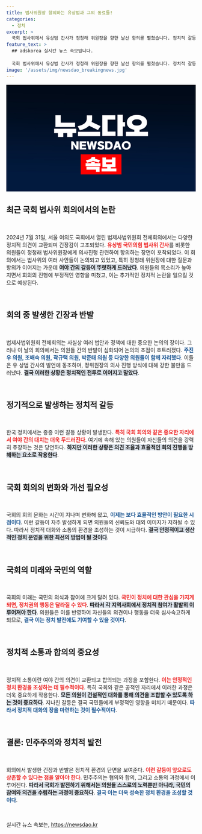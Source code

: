 ```yaml
---
title: 법사위원장 항의하는 유상범과 그의 동료들!
categories:
  - 정치
excerpt: >
  국회 법사위에서 유상범 간사가 정청래 위원장을 향한 날선 항의를 펼쳤습니다. 정치적 갈등의 현장을 목격하고 싶다면 이 기사를 클릭하세요!
feature_text: >
  ## adskorea 실시간 뉴스 속보입니다.

  국회 법사위에서 유상범 간사가 정청래 위원장을 향한 날선 항의를 펼쳤습니다. 정치적 갈등의 현장을 목격하고 싶다면 이 기사를 클릭하세요!
image: '/assets/img/newsdao_breakingnews.jpg'
---
```


<p><img src="/assets/img/newsdao_breakingnews.jpg" alt="adskorea 속보" /></p>

<h2 data-ke-size="size26">최근 국회 법사위 회의에서의 논란</h2>

<p data-ke-size="size16">&nbsp;</p>

<p data-ke-size="size16">2024년 7월 31일, 서울 여의도 국회에서 열린 법제사법위원회 전체회의에서는 다양한 정치적 의견이 교환되며 긴장감이 고조되었다. <b><span style="color: #ee2323;">유상범 국민의힘 법사위 간사</span></b>를 비롯한 의원들이 정청래 법사위원장에게 의사진행 관련하여 항의하는 장면이 포착되었다. 이 회의에서는 법사위의 여러 사안들이 논의되고 있었고, 특히 정청래 위원장에 대한 질문과 항의가 이어지는 가운데 <b><span style="background-color: #21538527;">여야 간의 갈등이 뚜렷하게 드러났다</span></b>. 의원들의 목소리가 높아지면서 회의의 진행에 부정적인 영향을 미쳤고, 이는 추가적인 정치적 논란을 일으킬 것으로 예상된다.</p>

<p data-ke-size="size16">&nbsp;</p>

<h2 data-ke-size="size26">회의 중 발생한 긴장과 반발</h2>

<p data-ke-size="size16">&nbsp;</p>

<p data-ke-size="size16">법제사법위원회 전체회의는 사실상 여러 법안과 정책에 대한 중요한 논의의 장이다. 그러나 이 날의 회의에서는 의원들 간의 반발이 심화되어 논의의 초점이 흐트러졌다. <b><span style="color: #1a5490;">주진우 의원, 조배숙 의원, 곽규택 의원, 박준태 의원 등 다양한 의원들이 함께 자리했다</span></b>. 이들은 유 상범 간사의 발언에 동조하며, 정위원장의 의사 진행 방식에 대해 강한 불만을 드러냈다. <b><span style="background-color: #21538527;">결국 이러한 상황은 정치적인 전투로 이어지고 말았다</span></b>.</p>

<p data-ke-size="size16">&nbsp;</p>

<h2 data-ke-size="size26">정기적으로 발생하는 정치적 갈등</h2>

<p data-ke-size="size16">&nbsp;</p>

<p data-ke-size="size16">한국 정치에서는 종종 이런 갈등 상황이 발생한다. <b><span style="color: #ee2323;">특히 국회 회의와 같은 중요한 자리에서 여야 간의 대치는 더욱 두드러진다</span></b>. 여기에 속해 있는 의원들이 자신들의 의견을 강력히 주장하는 것은 당연하다. <b><span style="background-color: #21538527;">하지만 이러한 상황은 의견 조율과 효율적인 회의 진행을 방해하는 요소로 작용한다</span></b>.</p>

<p data-ke-size="size16">&nbsp;</p>

<h2 data-ke-size="size26">국회 회의의 변화와 개선 필요성</h2>

<p data-ke-size="size16">&nbsp;</p>

<p data-ke-size="size16">국회의 회의 문화는 시간이 지나며 변화해 왔고, <b><span style="color: #1a5490;">이제는 보다 효율적인 방안이 필요한 시점이다</span></b>. 이런 갈등이 자주 발생하게 되면 의원들의 신뢰도와 대외 이미지가 저하될 수 있다. 따라서 정치적 대화와 소통의 환경을 조성하는 것이 시급하다. <b><span style="background-color: #21538527;">결국 안정적이고 생산적인 정치 운영을 위한 최선의 방법이 될 것이다</span></b>.</p>

<p data-ke-size="size16">&nbsp;</p>

<h2 data-ke-size="size26">국회의 미래와 국민의 역할</h2>

<p data-ke-size="size16">&nbsp;</p>

<p data-ke-size="size16">국회의 미래는 국민의 의식과 참여에 크게 달려 있다. <b><span style="color: #ee2323;">국민이 정치에 대한 관심을 가지게 되면, 정치권의 행동은 달라질 수 있다</span></b>. <b><span style="background-color: #21538527;">따라서 각 지역사회에서 정치적 참여가 활발히 이루어져야 한다</span></b>. 의원들은 이를 반영하여 자신들의 의견이나 행동을 더욱 심사숙고하게 되므로, <b><span style="color: #1a5490;">결국 이는 정치 발전에도 기여할 수 있을 것이다</span></b>.</p>

<p data-ke-size="size16">&nbsp;</p>

<h2 data-ke-size="size26">정치적 소통과 합의의 중요성</h2>

<p data-ke-size="size16">&nbsp;</p>

<p data-ke-size="size16">정치적 소통이란 여야 간의 의견이 교환되고 합의되는 과정을 포함한다. <b><span style="color: #ee2323;">이는 안정적인 정치 환경을 조성하는 데 필수적이다</span></b>. 특히 국회와 같은 공적인 자리에서 이러한 과정은 더욱 중요하게 작용한다. <b><span style="background-color: #21538527;">모든 의원이 건설적인 대화를 통해 의견을 조합할 수 있도록 하는 것이 중요하다</span></b>. 지나친 갈등은 결국 국민들에게 부정적인 영향을 미치기 때문이다. <b><span style="color: #1a5490;">따라서 정치적 대화의 장을 마련하는 것이 필수적이다</span></b>.</p>

<p data-ke-size="size16">&nbsp;</p>

<h2 data-ke-size="size26">결론: 민주주의와 정치적 발전</h2>

<p data-ke-size="size16">&nbsp;</p>

<p data-ke-size="size16">회의에서 발생한 긴장과 반발은 정치적 환경의 단면을 보여준다. <b><span style="color: #ee2323;">이런 갈등이 앞으로도 상존할 수 있다는 점을 알아야 한다</span></b>. 민주주의는 협의와 합의, 그리고 소통의 과정에서 이루어진다. <b><span style="background-color: #21538527;">따라서 국회가 발전하기 위해서는 의원들 스스로의 노력뿐만 아니라, 국민의 참여와 의견을 수렴하는 과정이 중요하다</span></b>. <b><span style="color: #1a5490;">결국 이는 더욱 성숙한 정치 환경을 조성할 것이다</span></b>.</p>

<p data-ke-size="size16">&nbsp;</p>
실시간 뉴스 속보는, <a href="https://newsdao.kr" rel="dofollow">https://newsdao.kr</a>


